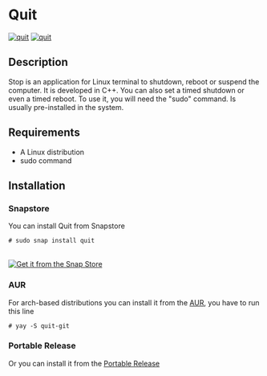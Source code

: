 # Quit

[![quit](https://snapcraft.io/quit/badge.svg)](https://snapcraft.io/quit)
[![quit](https://snapcraft.io/quit/trending.svg?name=0)](https://snapcraft.io/quit)

## Description
Stop is an application for Linux terminal to shutdown, reboot or suspend the computer. It is developed in C++. You can also set a timed shutdown or even a timed reboot. To use it, you will need the "sudo" command. Is usually pre-installed in the system. 

## Requirements

- A Linux distribution
- sudo command
## Installation

### Snapstore

You can install Quit from Snapstore 
```shell
# sudo snap install quit 
```
<br>
<a href="https://snapcraft.io/quit">
  <img alt="Get it from the Snap Store" src="https://snapcraft.io/static/images/badges/en/snap-store-black.svg" />
</a>
<br>



### AUR

 For arch-based distributions
 you can install it from the <a href="https://aur.rchlinux.org/packages/quit-git/">AUR</a>, you have to run this line</p>
                
```shell
# yay -S quit-git

```

### Portable Release

Or you can install it from the [Portable Release](ttps://javierribaldelrio.github.io/quit/quit-2.0.tar.gz)


